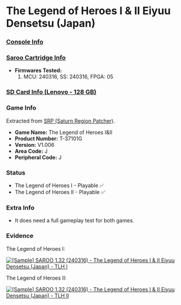 # The Legend of Heroes I & II Eiyuu Densetsu (Japan)

### [Console Info](../../../../Info/Consoles/VA13/README.md)

### [Saroo Cartridge Info](../../../../Info/Cartridges/RetroGameParadiseStore/1.32F/README.md)

- <b>Firmwares Tested:</b>
  1. MCU: 240316, SS: 240316, FPGA: 05

### [SD Card Info (Lenovo - 128 GB)](../../../../Info/SdCards/Lenovo/128GB/fat32/README.md)

### Game Info

Extracted from [SRP (Saturn Region Patcher)](https://segaxtreme.net/resources/saturn-region-patcher.81/download).

- <b>Game Name:</b> The Legend of Heroes I&II
- <b>Product Number:</b> T-37101G
- <b>Version:</b> V1.006
- <b>Area Code:</b> J
- <b>Peripheral Code:</b> J

### Status

- The Legend of Heroes I - Playable :white_check_mark:
- The Legend of Heroes II - Playable :white_check_mark:

### Extra Info

- It does need a full gameplay test for both games.

### Evidence

The Legend of Heroes I:

[![[Sample] SAROO 1.32 (240316) - The Legend of Heroes I & II Eiyuu Densetsu (Japan) - TLH I](https://img.youtube.com/vi/-HvLguE3Fig/0.jpg)](https://www.youtube.com/watch?v=-HvLguE3Fig)

The Legend of Heroes II:

[![[Sample] SAROO 1.32 (240316) - The Legend of Heroes I & II Eiyuu Densetsu (Japan) - TLH II](https://img.youtube.com/vi/PO5tFLtm-qA/0.jpg)](https://www.youtube.com/watch?v=PO5tFLtm-qA)
